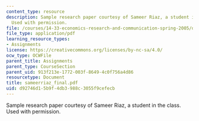 ```yaml
---
content_type: resource
description: Sample research paper courtesy of Sameer Riaz, a student in the class.
  Used with permission.
file: /courses/14-33-economics-research-and-communication-spring-2005/d92746d15b9f4db3988c3055f9cefecb_sameerriaz_final.pdf
file_type: application/pdf
learning_resource_types:
- Assignments
license: https://creativecommons.org/licenses/by-nc-sa/4.0/
ocw_type: OCWFile
parent_title: Assignments
parent_type: CourseSection
parent_uid: 913f213e-1772-003f-8649-4c0f756a4d86
resourcetype: Document
title: sameerriaz_final.pdf
uid: d92746d1-5b9f-4db3-988c-3055f9cefecb
---
```

Sample research paper courtesy of Sameer Riaz, a student in the class. Used with permission.